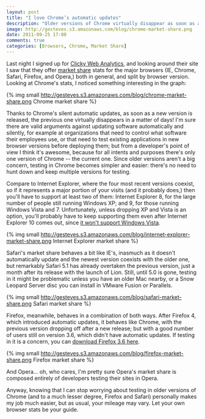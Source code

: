 ```yaml
---
layout: post
title: "I love Chrome’s automatic updates"
description: "Older versions of Chrome virtually disappear as soon as a new version is released, which is nice."
image: http://gesteves.s3.amazonaws.com/blog/chrome-market-share.png
date: 2011-09-25 17:00
comments: true
categories: [Browsers, Chrome, Market Share]
---
```


Last night I signed up for [Clicky Web Analytics][clicky], and looking around their site I saw that they offer [market share][market] stats for the major browsers (<abbr>IE</abbr>, Chrome, Safari, Firefox, and Opera,) both in general, and split by browser version. Looking at Chrome's stats, I noticed something interesting in the graph:

[clicky]: http://getclicky.com/239148
[market]: http://getclicky.com/marketshare/

{% img small http://gesteves.s3.amazonaws.com/blog/chrome-market-share.png Chrome market share %}

Thanks to Chrome's silent automatic updates, as soon as a new version is released, the previous one virtually disappears in a matter of days! I'm sure there are valid arguments against updating software automatically and silently, for example at organizations that need to control what software their employees use, or that need to test existing applications in new browser versions before deploying them; but from a developer's point of view I think it's awesome, because for all intents and purposes there's only one version of Chrome -- the current one. Since older versions aren't a big concern, testing in Chrome becomes simpler and easier: there's no need to hunt down and keep multiple versions for testing.

Compare to Internet Explorer, where the four most recent versions coexist, so if it represents a major portion of your visits (and it probably does,) then you'll have to support at least two of them: Internet Explorer 8, for the large number of people still running Windows XP; and 9, for those running Windows Vista and 7. Unfortunately, unless dropping XP and Vista is an option, you'll probably have to keep supporting them even after Internet Explorer 10 comes out, since [it won't support Windows Vista][ie10vista].

{% img small http://gesteves.s3.amazonaws.com/blog/internet-explorer-market-share.png Internet Explorer market share %}

[ie10vista]: http://www.pcmag.com/article2/0,2817,2383640,00.asp#fbid=9CphUBgOJbN

Safari's market share behaves a bit like <abbr>IE</abbr>'s, inasmuch as it doesn't automatically update and the newest version coexists with the older one, but remarkably Safari 5.1 has already overtaken the previous version, just a month after its release with the launch of Lion. Still, until 5.0 is gone, testing in it might be problematic unless you have an older Mac nearby, or a Snow Leopard Server disc you can install in VMware Fusion or Parallels.

{% img small http://gesteves.s3.amazonaws.com/blog/safari-market-share.png Safari market share %}

Firefox, meanwhile, behaves in a combination of both ways. After Firefox 4, which introduced automatic updates, it behaves like Chrome, with the previous version dropping off after a new release; but with a good number of users still on version 3.6, which didn't have automatic updates. If testing in it is a concern, you can [download Firefox 3.6 here][ff36].

[ff36]: http://www.mozilla.org/en-US/firefox/all-older.html

{% img small http://gesteves.s3.amazonaws.com/blog/firefox-market-share.png Firefox market share %}

And Opera… oh, who cares, I'm pretty sure Opera's market share is composed entirely of developers testing their sites in Opera.

Anyway, knowing that I can stop worrying about testing in older versions of Chrome (and to a much lesser degree, Firefox and Safari) personally makes my job much easier, but as usual, your mileage may vary. Let your own browser stats be your guide.